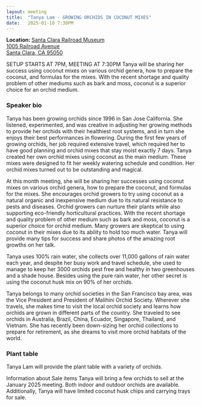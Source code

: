 ```yaml
---
layout: meeting
title:  "Tanya Lam - GROWING ORCHIDS IN COCONUT MIXES"
date:   2025-01-10 7:30PM
---
```

<b>Location: </b><a href = "https://maps.app.goo.gl/7Fe7Ghb5wu6cFojJ9">Santa Clara Railroad Museum<br/>
1005 Railroad Avenue<br/>
Santa Clara, CA 95050<br/>
</a>

SETUP STARTS AT 7PM, MEETING AT 7:30PM
Tanya will be sharing her success using coconut mixes on various orchid genera, how to prepare the coconut, and formulas for the mixes. With the recent shortage and quality problem of other mediums such as bark and moss, coconut is a superior choice for an orchid medium.

### Speaker bio
Tanya has been growing orchids since 1996 in San Jose California.  She listened, experimented, and was creative in adjusting her growing methods to provide her orchids with their healthiest root systems, and in turn she enjoys their best performances in flowering.  During the first few years of growing orchids, her job required extensive travel, which required her to have good planning and orchid mixes that stay moist exactly 7 days.  Tanya created her own orchid mixes using coconut as the main medium.  These mixes were designed to fit her weekly watering schedule and condition.  Her orchid mixes turned out to be outstanding and magical.  

At this month meeting, she will be sharing her successes using coconut mixes on various orchid genera, how to prepare the coconut, and formulas for the mixes.  She encourages orchid growers to try using coconut as a natural organic and inexpensive medium due to its natural resistance to pests and diseases.  Orchid growers can nurture their plants while also supporting eco-friendly horticultural practices.  With the recent shortage and quality problem of other medium such as bark and moss, coconut is a superior choice for orchid medium.  Many growers are skeptical to using coconut in their mixes due to its ability to hold too much water.  Tanya will provide many tips for success and share photos of the amazing root growths on her talk.     

Tanya uses 100% rain water, she collects over 11,000 gallons of rain water each year, and despite her busy work and travel schedule, she used to manage to keep her 3000 orchids pest free and healthy in two greenhouses and a shade house.  Besides using the pure rain water, her other secret is using the coconut husk mix on 90% of her orchids. 

Tanya belongs to many orchid societies in the San Francisco bay area, was the Vice President and President of Malihini Orchid Society.  Wherever she travels, she makes time to visit the local orchid society and learns how orchids are grown in different parts of the country.  She traveled to see orchids in Australia, Brazil, China, Ecuador, Singapore, Thailand, and Vietnam.  She has recently been down-sizing her orchid collections to prepare for retirement, as she dreams to visit more orchid habitats of the world. 


### Plant table

Tanya Lam will provide the plant table with a variety of orchids.

Information about Sale items
Tanya will bring a few orchids to sell at the January 2025 meeting.  Both indoor and outdoor orchids are available.  Additionally, Tanya will have limited coconut husk chips and carrying trays for sale.
